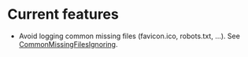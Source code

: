 # Current features

- Avoid logging common missing files (favicon.ico, robots.txt, ...). See [CommonMissingFilesIgnoring](https://github.com/frosas/misc-bundle/blob/master/Frosas/MiscBundle/EventListener/CommonMissingFilesIgnoring.php).
